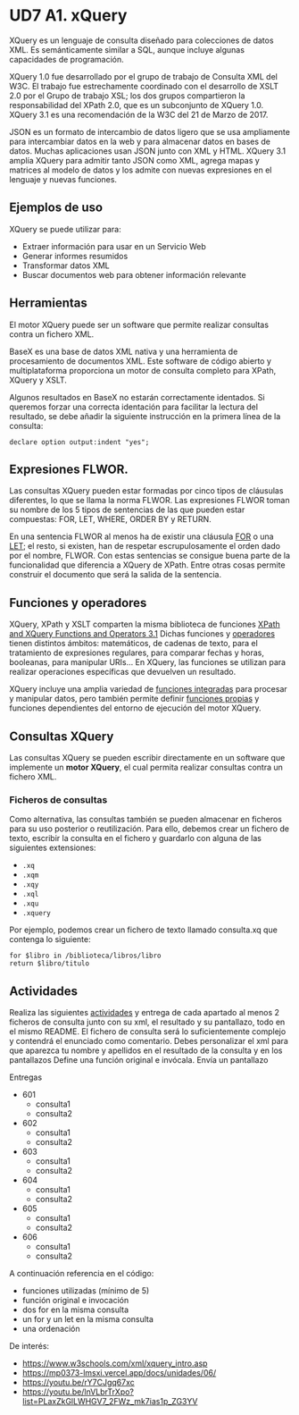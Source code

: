 # UD7 A1. xQuery

XQuery es un lenguaje de consulta diseñado para colecciones de datos XML. Es semánticamente similar a SQL, aunque incluye algunas capacidades de programación.

XQuery 1.0 fue desarrollado por el grupo de trabajo de Consulta XML del W3C. El trabajo fue estrechamente coordinado con el desarrollo de XSLT 2.0 por el Grupo de trabajo XSL; los dos grupos compartieron la responsabilidad del XPath 2.0, que es un subconjunto de XQuery 1.0. XQuery 3.1 es una recomendación de la W3C del 21 de Marzo de 2017.

JSON es un formato de intercambio de datos ligero que se usa ampliamente para intercambiar datos en la web y para almacenar datos en bases de datos. Muchas aplicaciones usan JSON junto con XML y HTML. XQuery 3.1 amplía XQuery para admitir tanto JSON como XML, agrega mapas y matrices al modelo de datos y los admite con nuevas expresiones en el lenguaje y nuevas funciones.


## Ejemplos de uso

XQuery se puede utilizar para:

- Extraer información para usar en un Servicio Web
- Generar informes resumidos
- Transformar datos XML  
- Buscar documentos web para obtener información relevante

## Herramientas
El motor XQuery puede ser un software que permite realizar consultas contra un fichero XML.

BaseX es una base de datos XML nativa y una herramienta de procesamiento de documentos XML. Este software  de código abierto y multiplataforma proporciona un motor de consulta completo para XPath, XQuery y XSLT.

Algunos resultados en BaseX no estarán correctamente identados. Si queremos forzar una correcta identación para facilitar la lectura del resultado, se debe añadir la siguiente instrucción en la primera línea de la consulta:

```console
declare option output:indent "yes";
```

## Expresiones FLWOR. 
Las consultas XQuery pueden estar formadas por cinco tipos de cláusulas diferentes, lo que se llama la norma FLWOR.
Las expresiones FLWOR toman su nombre de los 5 tipos de sentencias de las que pueden estar compuestas: FOR, LET, WHERE, ORDER BY y RETURN.

En una sentencia FLWOR al menos ha de existir una cláusula [FOR](https://mp0373-lmsxi.vercel.app/docs/unidades/06/contenidos/xquery/sintaxis/clausulas/for) o una [LET](https://mp0373-lmsxi.vercel.app/docs/unidades/06/contenidos/xquery/sintaxis/clausulas/let); el resto, si
existen, han de respetar escrupulosamente el orden dado por el nombre, FLWOR.
Con estas sentencias se consigue buena parte de la funcionalidad que diferencia a XQuery de
XPath. Entre otras cosas permite construir el documento que será la salida de la sentencia.

## Funciones y operadores

XQuery, XPath  y XSLT comparten la misma biblioteca de funciones [XPath and XQuery Functions and Operators 3.1]( https://www.w3.org/TR/xpath-functions-31/)
Dichas funciones y [operadores](https://mp0373-lmsxi.vercel.app/docs/unidades/06/contenidos/xquery/sintaxis/operadores) tienen distintos ámbitos: matemáticos, de cadenas de texto, para  el tratamiento de expresiones regulares,  para comparar fechas y horas,  booleanas,  para manipular URIs...
En XQuery, las funciones se utilizan para realizar operaciones específicas que devuelven un resultado.

XQuery incluye una amplia variedad de [funciones integradas](https://mp0373-lmsxi.vercel.app/docs/unidades/06/contenidos/xquery/sintaxis/funciones/funciones-xquery) para procesar y manipular datos, pero también permite definir [funciones propias](https://mp0373-lmsxi.vercel.app/docs/unidades/06/contenidos/xquery/sintaxis/funciones/definicion-funciones) y funciones dependientes del entorno de ejecución del motor XQuery.

## Consultas XQuery
Las consultas XQuery se pueden escribir directamente en un software que implemente un **motor XQuery**, el cual permita realizar consultas contra un fichero XML.

### Ficheros de consultas
Como alternativa, las consultas también se pueden almacenar en ficheros para su uso posterior o reutilización. Para ello, debemos crear un fichero de texto, escribir la consulta en el fichero y guardarlo con alguna de las siguientes extensiones:

- `.xq`
- `.xqm`
- `.xqy`
- `.xql`
- `.xqu`
- `.xquery`

Por ejemplo, podemos crear un fichero de texto llamado consulta.xq que contenga lo siguiente:

```
for $libro in /biblioteca/libros/libro
return $libro/titulo
```


## Actividades
Realiza las siguientes [actividades](https://mp0373-lmsxi.vercel.app/docs/unidades/06/ejercicios/601) y entrega de cada apartado al menos 2 ficheros de consulta junto con su xml, el resultado y su pantallazo, todo en el mismo README. El fichero de consulta será lo suficientemente complejo y contendrá el enunciado como comentario. 
Debes personalizar el xml para que aparezca tu nombre y apellidos en el resultado de la consulta y en  los pantallazos
Define una función original e invócala. Envía un pantallazo 

Entregas
- 601 
  - consulta1
  - consulta2
- 602 
  - consulta1
  - consulta2
- 603 
  - consulta1
  - consulta2
- 604 
  - consulta1
  - consulta2
- 605 
  - consulta1
  - consulta2
- 606
  - consulta1
  - consulta2



A continuación referencia en el código:
- funciones utilizadas (mínimo de 5)
- función original e invocación
- dos for en la misma consulta
- un for y un let en la misma consulta
- una ordenación

De interés:
- https://www.w3schools.com/xml/xquery_intro.asp
- https://mp0373-lmsxi.vercel.app/docs/unidades/06/
- https://youtu.be/rY7CJgq67xc
- https://youtu.be/lnVLbrTrXpo?list=PLaxZkGlLWHGV7_2FWz_mk7ias1p_ZG3YV

